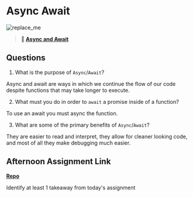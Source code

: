 # Async Await

![replace_me](https://codeworks.blob.core.windows.net/public/assets/img/illustrations/placeholder.svg)

> **📖 [Async and Await](https://codeworksacademy.com/fs-student-guide/resources/wk4/03-Async-Await)**

## Questions

1. What is the purpose of `Async`/`Await`?

Async and await are ways in which we continue the flow of our code despite functions that may take longer to execute.

2. What must you do in order to `await` a promise inside of a function?

To use an await you must async the function.

3. What are some of the primary benefits of `Async`/`Await`?

They are easier to read and interpret, they allow for cleaner looking code, and most of all they make debugging much easier.

## Afternoon Assignment Link

**[Repo](https://github.com/jon-cron/pokedex.git)**

Identify at least 1 takeaway from today's assignment
